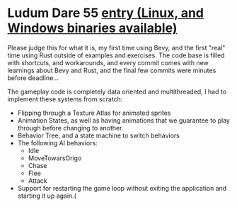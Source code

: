# Ludum Dare 55 [entry (Linux, and Windows binaries available)](https://ldjam.com/events/ludum-dare/55/dark-arts-defense)

Please judge this for what it is, my first time using Bevy, and the first "real" time using Rust outside of examples and exercises. The code base is filled with shortcuts, and workarounds, and every commit comes with new learnings about Bevy and Rust, and the final few commits were minutes before deadline...

The gameplay code is completely data oriented and multithreaded, I had to implement these systems from scratch:

* Flipping through a Texture Atlas for animated sprites
* Animation States, as well as having animations that we guarantee to play through before changing to another.
* Behavior Tree, and a state machine to switch behaviors
* The following AI behaviors:
  * Idle
  * MoveTowarsOrigo
  * Chase
  * Flee
  * Attack
* Support for restarting the game loop without exiting the application and starting it up again.(
